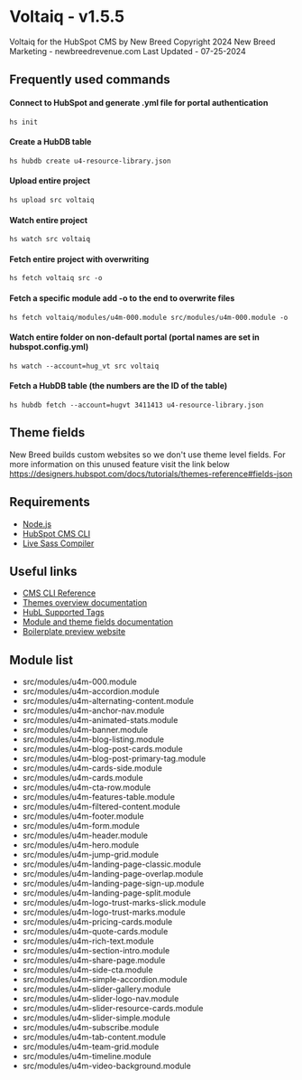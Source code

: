 # Voltaiq - v1.5.5
Voltaiq for the HubSpot CMS by New Breed
Copyright 2024 New Breed Marketing - newbreedrevenue.com
Last Updated - 07-25-2024

## Frequently used commands

#### Connect to HubSpot and generate .yml file for portal authentication
```
hs init
```

#### Create a HubDB table
```
hs hubdb create u4-resource-library.json
```

#### Upload entire project
```
hs upload src voltaiq
```

#### Watch entire project
```
hs watch src voltaiq
```

#### Fetch entire project with overwriting
```
hs fetch voltaiq src -o
```

#### Fetch a specific module add -o to the end to overwrite files
```
hs fetch voltaiq/modules/u4m-000.module src/modules/u4m-000.module -o
```

#### Watch entire folder on non-default portal (portal names are set in hubspot.config.yml)
```
hs watch --account=hug_vt src voltaiq
```

#### Fetch a HubDB table (the numbers are the ID of the table)
```
hs hubdb fetch --account=hugvt 3411413 u4-resource-library.json
```

## Theme fields
New Breed builds custom websites so we don't use theme level fields. For more information on this unused feature visit the link below
https://designers.hubspot.com/docs/tutorials/themes-reference#fields-json

## Requirements
- [Node.js](https://nodejs.org/en/)
- [HubSpot CMS CLI](https://developers.hubspot.com/docs/cms/developer-reference/local-development-cms-cli)
- [Live Sass Compiler](https://marketplace.visualstudio.com/items?itemName=glenn2223.live-sass)

## Useful links
- [CMS CLI Reference](https://developers.hubspot.com/docs/cms/developer-reference/local-development-cms-cli)
- [Themes overview documentation](https://designers.hubspot.com/docs/building-blocks/themes)
- [HubL Supported Tags](https://developers.hubspot.com/docs/cms/hubl/tags)
- [Module and theme fields documentation](https://designers.hubspot.com/docs/building-blocks/module-theme-fields)
- [Boilerplate preview website](https://boilerplate.hubspotcms.com)

## Module list
- src/modules/u4m-000.module
- src/modules/u4m-accordion.module
- src/modules/u4m-alternating-content.module
- src/modules/u4m-anchor-nav.module
- src/modules/u4m-animated-stats.module
- src/modules/u4m-banner.module
- src/modules/u4m-blog-listing.module
- src/modules/u4m-blog-post-cards.module
- src/modules/u4m-blog-post-primary-tag.module
- src/modules/u4m-cards-side.module
- src/modules/u4m-cards.module
- src/modules/u4m-cta-row.module
- src/modules/u4m-features-table.module
- src/modules/u4m-filtered-content.module
- src/modules/u4m-footer.module
- src/modules/u4m-form.module
- src/modules/u4m-header.module
- src/modules/u4m-hero.module
- src/modules/u4m-jump-grid.module
- src/modules/u4m-landing-page-classic.module
- src/modules/u4m-landing-page-overlap.module
- src/modules/u4m-landing-page-sign-up.module
- src/modules/u4m-landing-page-split.module
- src/modules/u4m-logo-trust-marks-slick.module
- src/modules/u4m-logo-trust-marks.module
- src/modules/u4m-pricing-cards.module
- src/modules/u4m-quote-cards.module
- src/modules/u4m-rich-text.module
- src/modules/u4m-section-intro.module
- src/modules/u4m-share-page.module
- src/modules/u4m-side-cta.module
- src/modules/u4m-simple-accordion.module
- src/modules/u4m-slider-gallery.module
- src/modules/u4m-slider-logo-nav.module
- src/modules/u4m-slider-resource-cards.module
- src/modules/u4m-slider-simple.module
- src/modules/u4m-subscribe.module
- src/modules/u4m-tab-content.module
- src/modules/u4m-team-grid.module
- src/modules/u4m-timeline.module
- src/modules/u4m-video-background.module
